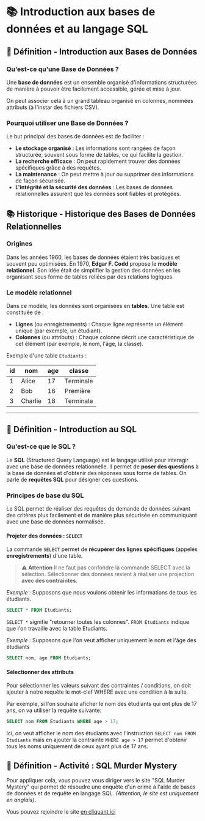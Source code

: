 # 📚 Introduction aux bases de données et au langage SQL

## 📖 Définition - Introduction aux Bases de Données

### Qu'est-ce qu'une Base de Données ?

Une **base de données** est un ensemble organisé d'informations structurées de manière à pouvoir être facilement accessible, gérée et mise à jour.

On peut associer cela à un grand tableau organisé en colonnes, nommées attributs (à l'instar des fichiers CSV).

### Pourquoi utiliser une Base de Données ?

Le but principal des bases de données est de faciliter :

- **Le stockage organisé** : Les informations sont rangées de façon structurée, souvent sous forme de tables, ce qui facilite la gestion.
- **La recherche efficace** : On peut rapidement trouver des données spécifiques grâce à des requêtes.
- **La maintenance** : On peut mettre à jour ou supprimer des informations de façon sécurisée.
- **L'intégrité et la sécurité des données** : Les bases de données relationnelles assurent que les données sont fiables et protégées.

## 📚 Historique - Historique des Bases de Données Relationnelles

### Origines

Dans les années 1960, les bases de données étaient très basiques et souvent peu optimisées.
En 1970, **Edgar F. Codd** propose le **modèle relationnel**. Son idée était de simplifier la gestion des données en les organisant sous forme de tables reliées par des relations logiques.

### Le modèle relationnel

Dans ce modèle, les données sont organisées en **tables**.
Une table est constituée de :

- **Lignes** (ou enregistrements) : Chaque ligne représente un élément unique (par exemple, un étudiant).
- **Colonnes** (ou attributs) : Chaque colonne décrit une caractéristique de cet élément (par exemple, le nom, l'âge, la classe).

Exemple d'une table `Etudiants` :

| id  | nom       | age | classe   |
|-----|-----------|-----|-----------|
| 1   | Alice     | 17  | Terminale|
| 2   | Bob       | 16  | Première |
| 3   | Charlie   | 18  | Terminale|

---

## 📖 Définition - Introduction au SQL

### Qu'est-ce que le SQL ?

Le **SQL** (Structured Query Language) est le langage utilisé pour interagir avec une base de données relationnelle. Il permet de **poser des questions** à la base de données et d'obtenir des réponses sous forme de tables. On parle de **requêtes SQL** pour désigner ces questions.

### Principes de base du SQL

Le SQL permet de réaliser des requêtes de demande de données suivant des critères plus facilement et de manière plus sécurisée en communiquant avec une base de données normalisée.

#### Projeter des données : `SELECT`

La commande `SELECT` permet de **récupérer des lignes spécifiques** (appelés **enregistrements**) d'une table.

> **⚠️ Attention**
> Il ne faut pas confondre la commande SELECT avec la sélection. Sélectionner des données revient à réaliser une projection **avec des contraintes**.

*Exemple* : Supposons que nous voulons obtenir les informations de tous les étudiants.

```sql
SELECT * FROM Etudiants;
```

`SELECT *` signifie "retourner toutes les colonnes". `FROM Etudiants` indique que l'on travaille avec la table Etudiants.

*Exemple* : Supposons que l'on veut afficher uniquement le nom et l'âge des étudiants

```sql
SELECT nom, age FROM Etudiants;
```

#### Sélectionner des attributs

Pour sélectionner les valeurs suivant des contraintes / conditions, on doit ajouter à notre requête le mot-clef WHERE avec une condition à la suite.

Par exemple, si l'on souhaite aficher le nom des étudiants qui ont plus de 17 ans, on va utiliser la requête suivante:

```sql
SELECT nom FROM Etudiants WHERE age > 17;
```

Ici, on veut afficher le nom des étudiants avec l'instruction `SELECT nom FROM Etudiants` mais en ajouter la contrainte `WHERE age > 17` permet d'obtenir tous les noms uniquement de ceux ayant plus de 17 ans.

## 📖 Définition - Activité : SQL Murder Mystery

Pour appliquer cela, vous pouvez vous diriger vers le site "SQL Murder Mystery" qui permet de résoudre une enquête d'un crime à l'aide de bases de données et de requête en langage SQL.
*(Attention, le site est uniquement en anglais)*.

Vous pouvez rejoindre le site [en cliquant ici](https://mystery.knightlab.com)